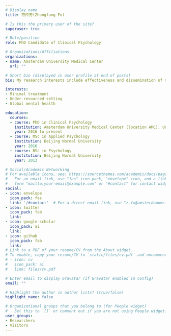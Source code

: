 ```yaml
---
# Display name
title: 符仲芳(Zhongfang Fu)

# Is this the primary user of the site?
superuser: true

# Role/position
role: PhD Candidate of Clinical Psychology

# Organizations/Affiliations
organizations:
- name: Amsterdam University Medical Center
  url: ""

# Short bio (displayed in user profile at end of posts)
bio: My research interests include effectiveness and dissemination of minimal psychological treatment in China.

interests:
- Minimal treatment 
- Under-resourced setting
- Global mental health

education:
  courses:
  - course: PhD in Clinical Psychology
    institution: Amsterdam University Medical Center (location AMC), University of Amsterdam
    year: 2016 to present
  - course: MSc in Applied Psychology
    institution: Beijing Normal University
    year: 2016
  - course: BSc in Psychology
    institution: Beijing Normal University
    year: 2013

# Social/Academic Networking
# For available icons, see: https://sourcethemes.com/academic/docs/page-builder/#icons
#   For an email link, use "fas" icon pack, "envelope" icon, and a link in the
#   form "mailto:your-email@example.com" or "#contact" for contact widget.
social:
- icon: envelope
  icon_pack: fas
  link: '/#contact'  # For a direct email link, use "z.fu@amsterdamumc.nl".
- icon: twitter
  icon_pack: fab
  link: 
- icon: google-scholar
  icon_pack: ai
  link: 
- icon: github
  icon_pack: fab
  link: 
# Link to a PDF of your resume/CV from the About widget.
# To enable, copy your resume/CV to `static/files/cv.pdf` and uncomment the lines below.
# - icon: cv
#   icon_pack: ai
#   link: files/cv.pdf

# Enter email to display Gravatar (if Gravatar enabled in Config)
email: ""

# Highlight the author in author lists? (true/false)
highlight_name: false

# Organizational groups that you belong to (for People widget)
#   Set this to `[]` or comment out if you are not using People widget.
user_groups:
- Researchers
- Visitors
---
```



